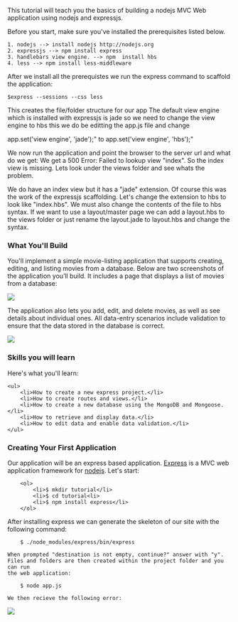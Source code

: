 This tutorial will teach you the basics of building a nodejs MVC Web application 
using nodejs and expressjs. 

Before you start, make sure you've installed the prerequisites listed below. 

    1. nodejs --> install nodejs http://nodejs.org
    2. expressjs --> npm install express
    3. handlebars view engine. --> npm  install hbs
    4. less --> npm install less-middleware
    
After we install all the prerequistes we run the express command to scaffold the 
application:

    $express --sessions --css less
<p>    
This creates the file/folder structure for our app
The default view engine which is installed with expressjs is jade so we need to 
change the view engine to hbs this we do be editting the app.js file and change 
</p>
    app.set('view engine', 'jade');"    
        to
    app.set('view engine', 'hbs');"
<p>    
    We now run the application and point the browser to the server url and what do 
    we get:  We get a 500 Error: Failed to lookup view "index". So the index view is 
    missing.  Lets look under the views folder and see whats the problem.
</p>
<p>
    We do have an index view but it has a "jade" extension. Of course this was the 
    work of the expressjs scaffolding.  Let's change the extension to hbs to look 
    like "index.hbs".  We must also change the contents of the file to hbs syntax.
    If we want to use a layout/master page we can add a layout.hbs to the views 
    folder or just rename the layout.jade to layout.hbs and change the syntax.
</p>
<h3>What You'll Build</h3>

<p>
    You'll implement a simple movie-listing application that supports creating, 
    editing, and listing movies from a database. Below are two screenshots of the 
    application you’ll build. It includes a page that displays a list of movies 
    from a database: 
</p>

<p>
    <img src="https://raw.github.com/paulallies/expressjsintro/master/tutorial/MovieList.png" />
</p>

<p>
    The application also lets you add, edit, and delete movies, as well as see 
    details about individual ones. All data-entry scenarios include validation to 
    ensure that the data stored in the database is correct.
</p>

<p>
    <img src="https://raw.github.com/paulallies/expressjsintro/master/tutorial/Details.png" />
</p>

<h3>Skills you will learn</h3>

<p>
    Here's what you'll learn:

    <ul>
        <li>How to create a new express project.</li>
        <li>How to create routes and views.</li>
        <li>How to create a new database using the MongoDB and Mongoose.</li>
        <li>How to retrieve and display data.</li>
        <li>How to edit data and enable data validation.</li>
    </ul>
</p>

<h3>Creating Your First Application</h3>
<p>
    Our application will be an express based application. <a href="http://expressjs.com" target="_blank">Express</a> 
    is a MVC web application framework for <a href="http://nodejs.org" target="_blank">nodejs</a>.
    Let's start: 
    
        <ol>
            <li>$ mkdir tutorial</li>
            <li>$ cd tutorial<li>
            <li>$ npm install express</li>
        </ol>
</p>

<p>
    After installing express we can generate the skeleton of our site with the 
    following command:
    
        $ ./node_modules/express/bin/express
        
    When prompted "destination is not empty, continue?" answer with "y".
    Files and folders are then created within the project folder and you can run 
    the web application:
    
        $ node app.js
        
    We then recieve the following error:
</p>
<p>
    <img src="https://raw.github.com/paulallies/expressjsintro/master/tutorial/JadeError.PNG" />
</p>
        

